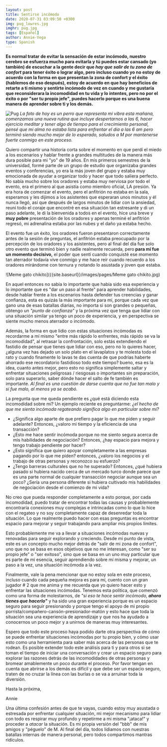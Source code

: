 ```yaml
---
layout: post
title: Sentirse incómodo
date: 2020-07-31 03:09:50 +0300
img: pug_lowres.jpg
imghr: pug.jpg
tags: [Español]
author: Annie-Vega
type: Spanish
---
```

<b>Es normal tratar de evitar la sensación de estar incómodo, nuestro cerebro se esfuerza mucho para evitarla y tú puedes estar cansado (yo también) de escuchar a la gente decir que<i> hay que salir de tu zona de confort</i> para tener éxito o lograr algo, pero incluso cuando yo no estoy de acuerdo con la forma en que presentan la zona de confort y el éxito (hablemos de eso después), estoy de acuerdo en que hay beneficios de retarte a ti mismo y sentirte incómodo de vez en cuando y me gustaría que reconsiderara la incomodidad en tu vida y lo intentes, pero no por el éxito o por "ser tu propio jefe", puedes hacerlo porque es una buena manera de aprender sobre ti y los demás. </b>

![Pug]({{site.baseurl}}/images/pages/pug.jpg)
<i>La foto de hoy es un perro que representa mi vibra esta mañana, comenzamos una nueva rutina que incluye despertarnos a las 6, hacer ejercicio meditar y tener algo de tiempo para el crecimiento personal, pensé que mi alma no estaba lista para enfrentar el día a las 6 am pero terminó siendo mucho mejor de lo esperado, saludos a M por mantenerse fuerte conmigo en este proceso.</i>

Quiero compartir una historia corta sobre el momento en que perdí el miedo a los escenarios y hablar frente a grandes multitudes de la manera más dura posible para mi "yo" de 19 años. En mis primeros semestres de la universidad, formé parte de un grupo de estudio que organizaba grandes eventos y conferencias, yo era la más joven del grupo y estaba muy emocionada de ayudar a organizar todo y hacer que todo saliera perfecto. No sabía mucho sobre los oradores y estaba muy nerviosa por todo el evento, era el primero al que asistía como miembro oficial, LA presión. Ya era hora de comenzar el evento, pero el anfitrión no estaba en la sala, esperamos y les dijimos a los asistentes que esperaran unos minutos y él nunca llegó, así que después de largos minutos de lidiar con la ansiedad, reuní todo el coraje que encontré en esa situación tan estresante y di un paso adelante, le di la bienvenida a todos en el evento, hice una breve y<b> muy pobre</b> presentación de los oradores y apenas terminé el anfitrión regresó, mi adrenalina estaba por las nubes y el daño ya estaba hecho.

El evento fue un éxito, los oradores fueron presentaron correctamente antes de la sesión de preguntas, el anfitrión estaba preocupado por la percepción de los oradores y los asistentes, pero al final del día fue solo otro evento que terminó bien y nadie realmente recuerda, pero<b> para mí fue un momento decisivo,</b> el poder que sentí cuando conquisté ese momento tan aterrador todavía vive conmigo y me hace reír cuando recuerdo a los oradores mirándome con ternura y notando lo asustada y joven que estaba.

![Meme gato chikito]({{site.baseurl}}/images/pages/Meme gato chikito.jpg)

En aquel entonces no sabía lo importante que había sido esa experiencia y lo importante que es "dar un paso al frente" para aprender habilidades, desde hablar frente a los escenarios hasta defender tus creencias y ganar confianza, esta es quizás la más importante para mí, porque cada vez que gano una de esas batallas diarias, no importa si son grandes o pequeñas, obtengo un<i> "punto de confianza"</i> y la próxima vez que tenga que lidiar con una situación similar ya tengo un poco de experiencia, y en perspectiva se siente mucho menos aterrador o incómodo.
 
Además, la forma en que lidio con estas situaciones incómodas es recordarme a mí mismo "entre más rápido lo enfrentes, más rápido se va la incomodidad", al retrasar la confrontación, solo estás extendiendo el fastidio de pensar que tienes que lidiar con eso, pero no lo quieres hacer, ¿alguna vez has dejado un solo plato en el lavaplatos y te molesta todo el rato y cuando finamente lo lavas te das cuenta de que podrías haberte ahorrado ese recordatorio fastidioso todo este tiempo? bueno, esa es la idea, cuanto antes mejor, pero esto no significa simplemente saltar y enfrentar situaciones peligrosas / riesgosas o importantes sin preparación, solo para superarlo, saber dónde hacer el salto de fe también es importante.<i> Al final es una cuestión de darse cuenta que no fue tan malo y si fue malo, al menos ya se acabó.</i>

La pregunta que me queda pendiente es ¿qué está diciendo esta incomodidad sobre mí? Un ejemplo reciente es preguntarme:<i> ¿el hecho de que me sienta incómoda regateando significa algo en particular sobre mí?</i>

<ul>
   <li> ¿Significa algo aparte de que prefiero pagar lo que me piden y seguir adelante? Entonces, ¿valoro mi tiempo y la eficiencia de una transacción? </li>
   <li> ¿Esto me hace sentir incómoda porque no me siento segura acerca de mis habilidades de negociación? Entonces, ¿hay espacio para mejora y tengo trabajo pendiente por hacer?</li>
   <li> ¿Esto significa que quiero apoyar completamente a las empresas pagando por lo que me piden? entonces, ¿valoro los negocios y el trabajo de otras personas y reconozco su esfuerzo?</li>
    <li> ¿Tengo barreras culturales que no he superado? Entonces, ¿qué hubiera pasado si hubiera nacido cerca de un mercado turco donde parece que es una parte normal de cualquier transacción negociar aunque sea un poco? ¿Sería una persona diferente si hubiera cultivado mis habilidades de negociación desde el comienzo de mi vida?</li>
</ul>

No creo que pueda responder completamente a esto porque, por cada incomodidad, puedo tratar de encontrar todas las causas y probablemente encontraría conexiones muy complejas e intrincadas como lo que lo hice con el regateo y no soy completamente capaz de desenredar toda la situación. Lo que realmente puedo hacer con esas preguntas es encontrar espacio para mejorar y seguir trabajando para ampliar mis propios límites.

Esto probablemente me va a llevar a situaciones incómodas nuevas y renovadas para seguir explorando y creciendo. Desde mi punto de vista, este es un concepto mucho mejor detrás de "salir de mi zona de confort", uno que no se basa en esos objetivos que no me interesan, como "ser su propio jefe" o "ser exitoso", sino que se basa en un uno muy particular que es parte de mi esencia, seguir aprendiendo sobre mí misma y mejorar, un paso a la vez, una situación incómoda a la vez.

Finalmente, vale la pena mencionar que no estoy sola en este proceso, incluso cuando cada pequeña mejora es para mí, cuento con un gran jugador # 2 que me anima y me recuerda que yo quiero hacer esto y enfrentar las situaciones incómodas. Tenemos esta política, que comenzó como una forma de molestarnos, de<i> "si eso te hace sentir incómodo,<b> ahora tienes que hacerlo"</b> </i> y ha sido una gran experiencia porque es un espacio seguro para seguir presionando y porque tengo el apoyo de mi propio porrista/compañero-cansón-presionador-matón y esto hace que toda la situación sea una experiencia de aprendizaje y que nos ha ayudado a conocernos un poco mejor y a unirnos de maneras muy interesantes.

Espero que todo este proceso haya podido darte otra perspectiva de cómo se puede enfrentar situaciones incómodas por tu propio bien, y cómo usar esto como una herramienta para saber más acerca de las personas que te rodean. Es posible extender todo este análisis para ti y para otros si se toman el tiempo de iniciar una conversación y crear un espacio seguro para explorar las razones detrás de las incomodidades de otras personas y bromear amablemente un poco durante el proceso. Por favor tengan en cuenta que abrirse a los demás es difícil y que debe ser un espacio seguro, traten de no cruzar la línea con las burlas o se va a arruinar toda la diversión.

Hasta la próxima,

Annie

Una última confesión antes de que te vayas, cuando estoy muy asustada o estresada por enfrentar cualquier situación, mi mejor mecanismo para lidiar con todo es respirar muy profundo y repetirme a mi misma "¡ataca!" y proceder a<i> atacar</i> la situación. Es mi propia versión del "bbb" de mis amigos y "péguelo" de M. Al final del día, todos lidiamos con nuestras batallas internas de manera personal, pero todos compartimos mantras ridículos. 